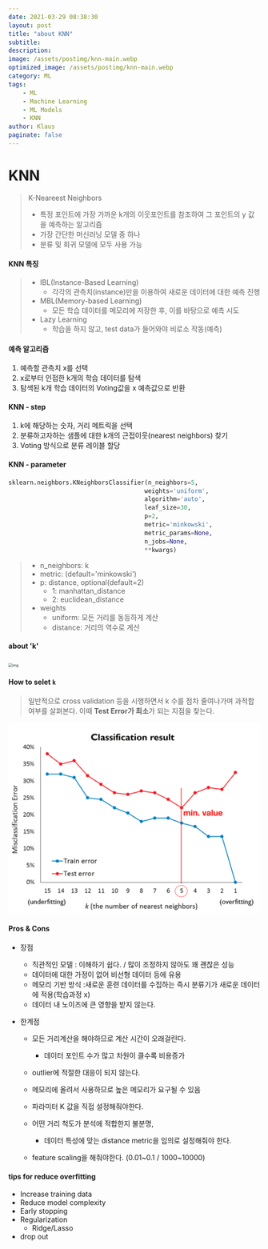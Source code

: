 ```yaml
---
date: 2021-03-29 08:38:30
layout: post
title: "about KNN"
subtitle:
description:
image: /assets/postimg/knn-main.webp
optimized_image: /assets/postimg/knn-main.webp
category: ML
tags: 
    - ML
    - Machine Learning
    - ML Models
    - KNN
author: Klaus
paginate: false
---
```



# KNN

> K-Neareest Neighbors
>
> - 특정 포인트에 가장 가까운 k개의 이웃포인트를 참조하여 그 포인트의 y 값을 예측하는 알고리즘
> - 가장 간단한 머신러닝 모델 중 하나
> - 분류 및 회귀 모델에 모두 사용 가능



#### KNN 특징

> - IBL(Instance-Based Learning)
>   - 각각의 관측치(instance)만을 이용하여 새로운 데이터에 대한 예측 진행
> - MBL(Memory-based Learning)
>   - 모든 학습 데이터를 메모리에 저장한 후, 이를 바탕으로 예측 시도
> - Lazy Learning
>   - 학습을 하지 않고, test data가 들어와야 비로소 작동(예측)



#### 예측 알고리즘

1. 예측할 관측치 x를 선택
2. x로부터 인접한 k개의 학습 데이터를 탐색
3. 탐색된 k개 학습 데이터의 Voting값을 x 예측값으로 반환



#### KNN - step

1. k에 해당하는 숫자, 거리 메트릭을 선택
2. 분류하고자하는 샘플에 대한 k개의 근접이웃(nearest neighbors) 찾기
3. Voting 방식으로 분류 레이블 할당



#### KNN - parameter

```python
sklearn.neighbors.KNeighborsClassifier(n_neighbors=5,
                                      weights='uniform',
                                      algorithm='auto',
                                      leaf_size=30,
                                      p=2,
                                      metric='minkowski',
                                      metric_params=None,
                                      n_jobs=None,
                                      **kwargs)
```

> - n_neighbors: k
> - metric: (default='minkowski')
> - p: distance, optional(default=2)
>   - 1: manhattan_distance
>   - 2: euclidean_distance
> - weights
>   - uniform: 모든 거리를 동등하게 계산
>   - distance: 거리의 역수로 계산





#### about 'k'

<img src="https://media.geeksforgeeks.org/wp-content/cdn-uploads/20190523171258/overfitting_2.png" alt="img" style="zoom:50%;" />



#### How to selet `k`

> 일반적으로 cross validation 등을 시행하면서 k 수를 점차 줄여나가며 과적합 여부를 살펴본다. 이때 **Test Error가 최소**가 되는 지점을 찾는다. 

![screenshot](/assets/postimg/knn-crossvalidation.png)





#### Pros & Cons

- 장점

  - 직관적인 모델 : 이해하기 쉽다. / 많이 조정하지 않아도 꽤 괜찮은 성능
  - 데이터에 대한 가정이 없어 비선형 데이터 등에 유용
  - 메모리 기반 방식 :새로운 훈련 데이터를 수집하는 즉시 분류기가 새로운 데이터에 적용(학습과정 x)
  - 데이터 내 노이즈에 큰 영향을 받지 않는다.

  

  

- 한계점

  - 모든 거리계산을 해야하므로 계산 시간이 오래걸린다.
    - 데이터 포인트 수가 많고 차원이 클수록 비용증가

  - outlier에 적절한 대응이 되지 않는다.
  - 메모리에 올려서 사용하므로 높은 메모리가 요구될 수 있음
  - 파라미터 K 값을 직접 설정해줘야한다.
  - 어떤 거리 척도가 분석에 적합한지 불분명, 
    - 데이터 특성에 맞는 distance metric을 임의로 설정해줘야 한다.

  - feature scaling을 해줘야한다. (0.01~0.1 / 1000~10000)









#### tips for reduce overfitting

- Increase training data
- Reduce model complexity
- Early stopping
- Regularization
  - Ridge/Lasso
- drop out